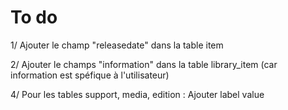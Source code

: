 To do  
=====  

1/ Ajouter le champ "releasedate" dans la table item

2/ Ajouter le champs "information" dans la table library_item (car information est spéfique à l'utilisateur)

4/ Pour les tables support, media, edition : Ajouter 
label value
